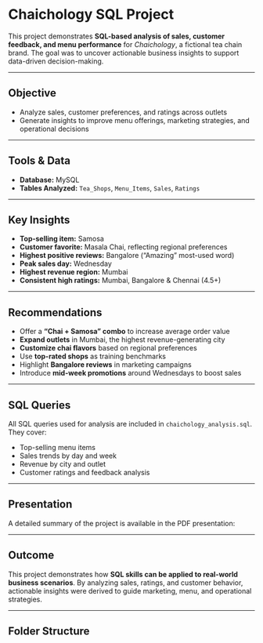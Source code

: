 # Chaichology SQL Project

This project demonstrates **SQL-based analysis of sales, customer feedback, and menu performance** for *Chaichology*, a fictional tea chain brand. The goal was to uncover actionable business insights to support data-driven decision-making.

---

## Objective
- Analyze sales, customer preferences, and ratings across outlets  
- Generate insights to improve menu offerings, marketing strategies, and operational decisions  

---

## Tools & Data
- **Database:** MySQL  
- **Tables Analyzed:** `Tea_Shops`, `Menu_Items`, `Sales`, `Ratings`  

---

## Key Insights
- **Top-selling item:** Samosa  
- **Customer favorite:** Masala Chai, reflecting regional preferences  
- **Highest positive reviews:** Bangalore (“Amazing” most-used word)  
- **Peak sales day:** Wednesday  
- **Highest revenue region:** Mumbai  
- **Consistent high ratings:** Mumbai, Bangalore & Chennai (4.5+)  

---

## Recommendations
- Offer a **“Chai + Samosa” combo** to increase average order value  
- **Expand outlets** in Mumbai, the highest revenue-generating city  
- **Customize chai flavors** based on regional preferences  
- Use **top-rated shops** as training benchmarks  
- Highlight **Bangalore reviews** in marketing campaigns  
- Introduce **mid-week promotions** around Wednesdays to boost sales  

---

## SQL Queries
All SQL queries used for analysis are included in `chaichology_analysis.sql`. They cover:  
- Top-selling menu items  
- Sales trends by day and week  
- Revenue by city and outlet  
- Customer ratings and feedback analysis  

---

## Presentation
A detailed summary of the project is available in the PDF presentation:  


---

## Outcome
This project demonstrates how **SQL skills can be applied to real-world business scenarios**. By analyzing sales, ratings, and customer behavior, actionable insights were derived to guide marketing, menu, and operational strategies.

---

## Folder Structure
